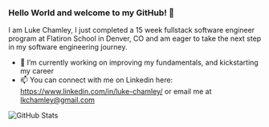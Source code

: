 ### Hello World and welcome to my GitHub! 👋

<!--
**ChamMan3/ChamMan3** is a ✨ _special_ ✨ repository because its `README.md` (this file) appears on your GitHub profile.

Here are some ideas to get you started:

-->
I am Luke Chamley, I just completed a 15 week fullstack software engineer program at Flatiron School in Denver, CO and am eager to take the next step in my software engineering journey.
- 🔭 I’m currently working on improving my fundamentals, and kickstarting my career
- 📫 You can connect with me on Linkedin here: https://www.linkedin.com/in/luke-chamley/ or email me at lkchamley@gmail.com

![GitHub Stats](https://github-readme-stats-git-masterrstaa-rickstaa.vercel.app/api?username=ChamMan3&theme=radical)
